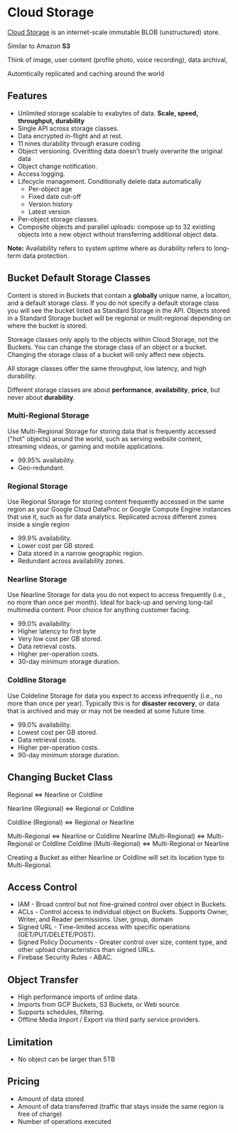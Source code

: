 # Cloud Storage

[Cloud Storage](https://cloud.google.com/storage/docs/storage-classes) is an internet-scale immutable BLOB (unstructured) store.

Similar to Amazon __S3__

Think of image, user content (profile photo, voice recording), data archival, 

Automtically replicated and caching around the world

## Features

* Unlimited storage scalable to exabytes of data. __Scale, speed, throughput, durability__
* Single API across storage classes.
* Data encrypted in-flight and at rest.
* 11 nines durability through erasure coding.
* Object versioning. Overitting data doesn't truely overwrite the original data
* Object change notification.
* Access logging.
* Lifecycle management. Conditionally delete data automatically
  * Per-object age
  * Fixed date cut-off
  * Version history
  * Latest version
* Per-object storage classes.
* Composite objects and parallel uploads: compose up to 32 existing objects into a new object without transferring additional object data.

__Note:__ Availability refers to system uptime where as durability refers to long-term data protection.

## Bucket Default Storage Classes

Content is stored in Buckets that contain a __globally__ unique name, a location, and a default storage class. If you do not specify a default storage class you will see the bucket listed as Standard Storage in the API. Objects stored in a Standard Storage bucket will be regional or mulit-regional depending on where the bucket is stored.

Storeage classes only apply to the objects within Cloud Storage, not the Buckets. You can change the storage class of an object or a bucket. Changing the storage class of a bucket will only affect new objects.

All storage classes offer the same throughput, low latency, and high durability.

Different storage classes are about __performance__, __availability__, __price__, but never about __durability__.

### Multi-Regional Storage

Use Multi-Regional Storage for storing data that is frequently accessed ("hot" objects) around the world, such as serving website content, streaming videos, or gaming and mobile applications.

* 99.95% availability.
* Geo-redundant.

### Regional Storage

Use Regional Storage for storing content frequently accessed in the same region as your Google Cloud DataProc or Google Compute Engine instances that use it, such as for data analytics. Replicated across different zones inside a single region

* 99.9% availability.
* Lower cost per GB stored.
* Data stored in a narrow geographic region.
* Redundant across availability zones.

### Nearline Storage

Use Nearline Storage for data you do not expect to access frequently (i.e., no more than once per month). Ideal for back-up and serving long-tail multimedia content. Poor choice for anything customer facing.

* 99.0% availability.
* Higher latency to first byte
* Very low cost per GB stored.
* Data retrieval costs.
* Higher per-operation costs.
* 30-day minimum storage duration.

### Coldline Storage

Use Coldeline Storage for data you expect to access infrequently (i.e., no more than once per year). Typically this is for __disaster recovery__, or data that is archived and may or may not be needed at some future time.

* 99.0% availability.
* Lowest cost per GB stored.
* Data retrieval costs.
* Higher per-operation costs.
* 90-day minimum storage duration.

## Changing Bucket Class

Regional <=> Nearline or Coldline

Nearline (Regional) <=> Regional or Coldline

Coldline (Regional) <=> Regional or Nearline

Multi-Regional <=> Nearline or Coldline
Nearline (Multi-Regional) <=> Multi-Regional or Coldline
Coldline (Multi-Regional) <=> Multi-Regional or Nearline

Creating a Bucket as either Nearline or Coldline will set its location type to Multi-Regional.

## Access Control

* IAM - Broad control but not fine-grained control over object in Buckets.
* ACLs - Control access to individual object on Buckets. Supports Owner, Writer, and Reader permissions. User, group, domain
* Signed URL - Time-limited access with specific operations (GET/PUT/DELETE/POST).
* Signed Policy Documents - Greater control over size, content type, and other upload characteristics than signed URLs.
* Firebase Security Rules - ABAC.

## Object Transfer

* High performance imports of online data.
* Imports from GCP Buckets, S3 Buckets, or Web source.
* Supports schedules, filtering.
* Offline Media Import / Export via third party service providers.

## Limitation

* No object can be larger than 5TB

## Pricing

* Amount of data stored
* Amount of data transferred (traffic that stays inside the same region is free of charge)
* Number of operations executed
